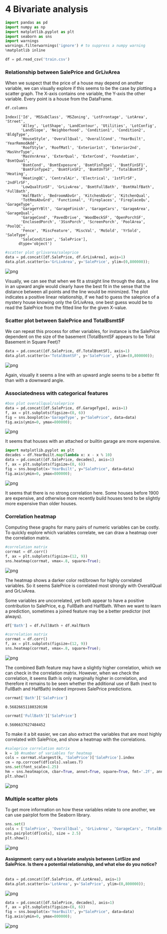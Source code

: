 
# 4 Bivariate analysis


```python
import pandas as pd
import numpy as np
import matplotlib.pyplot as plt
import seaborn as sns
import warnings
warnings.filterwarnings('ignore') # to suppress a numpy warning
%matplotlib inline
```


```python
df = pd.read_csv('train.csv')
```

### Relationship between SalePrice and GrLivArea

When we suspect that the price of a house may depend on another variable, we can visually explore if this seems to be the case by plotting a scatter graph. The X-axis contains one variable, the Y-axis the other variable. Every point is a house from the DataFrame.


```python
df.columns
```




    Index(['Id', 'MSSubClass', 'MSZoning', 'LotFrontage', 'LotArea', 'Street',
           'Alley', 'LotShape', 'LandContour', 'Utilities', 'LotConfig',
           'LandSlope', 'Neighborhood', 'Condition1', 'Condition2', 'BldgType',
           'HouseStyle', 'OverallQual', 'OverallCond', 'YearBuilt', 'YearRemodAdd',
           'RoofStyle', 'RoofMatl', 'Exterior1st', 'Exterior2nd', 'MasVnrType',
           'MasVnrArea', 'ExterQual', 'ExterCond', 'Foundation', 'BsmtQual',
           'BsmtCond', 'BsmtExposure', 'BsmtFinType1', 'BsmtFinSF1',
           'BsmtFinType2', 'BsmtFinSF2', 'BsmtUnfSF', 'TotalBsmtSF', 'Heating',
           'HeatingQC', 'CentralAir', 'Electrical', '1stFlrSF', '2ndFlrSF',
           'LowQualFinSF', 'GrLivArea', 'BsmtFullBath', 'BsmtHalfBath', 'FullBath',
           'HalfBath', 'BedroomAbvGr', 'KitchenAbvGr', 'KitchenQual',
           'TotRmsAbvGrd', 'Functional', 'Fireplaces', 'FireplaceQu', 'GarageType',
           'GarageYrBlt', 'GarageFinish', 'GarageCars', 'GarageArea', 'GarageQual',
           'GarageCond', 'PavedDrive', 'WoodDeckSF', 'OpenPorchSF',
           'EnclosedPorch', '3SsnPorch', 'ScreenPorch', 'PoolArea', 'PoolQC',
           'Fence', 'MiscFeature', 'MiscVal', 'MoSold', 'YrSold', 'SaleType',
           'SaleCondition', 'SalePrice'],
          dtype='object')




```python
#scatter plot grlivarea/saleprice
data = pd.concat([df.SalePrice, df.GrLivArea], axis=1)
data.plot.scatter(x='GrLivArea', y='SalePrice', ylim=(0,800000));
```


![png](output_5_0.png)


Visually, we can see that when we fit a straight line through the data, a line in an upward angle would clearly have the best fit in the sense that the distance between all points and the line would be minimized. The plot indicates a positive linear relationship, if we had to guess the saleprice of a mystery house knowing only the GrLivArea, one best guess would be to read the SalePrice from the fitted line for the given X-value.

### Scatter plot between SalePrice and TotalBsmtSF

We can repeat this process for other variables, for instance is the SalePrice dependent on the size of the basement (TotalBsmtSF appears to be Total Basement in Square Feet)?


```python
data = pd.concat([df.SalePrice, df.TotalBsmtSF], axis=1)
data.plot.scatter(x='TotalBsmtSF', y='SalePrice', ylim=(0,800000));
```


![png](output_8_0.png)


Again, visually it seems a line with an upward angle seems to be a better fit than with a downward angle.

### Associatedness with categorical features


```python
#box plot overallqual/saleprice
data = pd.concat([df.SalePrice, df.GarageType], axis=1)
f, ax = plt.subplots(figsize=(8, 6))
fig = sns.boxplot(x='GarageType', y="SalePrice", data=data)
fig.axis(ymin=0, ymax=800000);
```


![png](output_11_0.png)


It seems that houses with an attached or builtin garage are more expensive.


```python
import matplotlib.pyplot as plt
decades = df.YearBuilt.map(lambda x: x - x % 10)
data = pd.concat([df.SalePrice, decades], axis=1)
f, ax = plt.subplots(figsize=(8, 6))
fig = sns.boxplot(x='YearBuilt', y="SalePrice", data=data)
fig.axis(ymin=0, ymax=800000);
```


![png](output_13_0.png)


It seems that there is no strong correlation here. Some houses before 1900 are expensive, and otherwise more recently build houses tend to be slightly more expensive than older houses.

### Correlation heatmap

Computing these graphs for many pairs of numeric variables can be costly. To quickly explore which variables correlate, we can draw a heatmap over the correlation matrix.


```python
#correlation matrix
corrmat = df.corr()
f, ax = plt.subplots(figsize=(12, 9))
sns.heatmap(corrmat, vmax=.8, square=True);
```


![png](output_16_0.png)


The heatmap shows a darker color red/brown for highly correlated variables. So it seems SalePrice is correlated most strongly with OverallQual and GrLivArea.

Some variables are uncorrelated, yet both appear to have a positive contribution to SalePrice, e.g. FullBath and HalfBath. When we want to learn a prediction, sometimes a joined feature may be a better predictor (not always).


```python
df['Bath'] = df.FullBath + df.HalfBath
```


```python
#correlation matrix
corrmat = df.corr()
f, ax = plt.subplots(figsize=(12, 9))
sns.heatmap(corrmat, vmax=.8, square=True);
```


![png](output_19_0.png)


The combined Bath feature may have a slightly higher correlation, which we can check in the correlation matrix. However, when we check the correlation, it seems Bath is only marginally higher in correlation, and therefore it remains to be seen whether the additional use of Bath (next to FullBath and HalfBath) indeed improves SalePrice predictions. 


```python
corrmat['Bath']['SalePrice']
```




    0.56826651180320198




```python
corrmat['FullBath']['SalePrice']
```




    0.5606637627484452



To make it a bit easier, we can also extract the variables that are most highly correlated with SalePrice, and show a heatmap with the correlations. 


```python
#saleprice correlation matrix
k = 10 #number of variables for heatmap
cols = corrmat.nlargest(k, 'SalePrice')['SalePrice'].index
cm = np.corrcoef(df[cols].values.T)
sns.set(font_scale=1.25)
hm = sns.heatmap(cm, cbar=True, annot=True, square=True, fmt='.2f', annot_kws={'size': 10}, yticklabels=cols.values, xticklabels=cols.values)
plt.show()
```


![png](output_24_0.png)


### Multiple scatter plots

To get more information on how these variables relate to one another, we can use pairplot form the Seaborn library.


```python
sns.set()
cols = ['SalePrice', 'OverallQual', 'GrLivArea', 'GarageCars', 'TotalBsmtSF', 'Bath', 'FullBath', 'YearBuilt']
sns.pairplot(df[cols], size = 2.5)
plt.show();
```


![png](output_26_0.png)


#### Assignment: carry out a bivariate analysis between LotSize and SalePrice. Is there a potential relationship, and what else do you notice?


```python

```


```python
data = pd.concat([df.SalePrice, df.LotArea], axis=1)
data.plot.scatter(x='LotArea', y='SalePrice', ylim=(0,800000));
```


![png](output_29_0.png)



```python
data = pd.concat([df.SalePrice, decades], axis=1)
f, ax = plt.subplots(figsize=(8, 6))
fig = sns.boxplot(x='YearBuilt', y="SalePrice", data=data)
fig.axis(ymin=0, ymax=800000);
```


![png](output_30_0.png)



```python

```


```python

```


```python

```


```python

```


```python

```


```python

```
